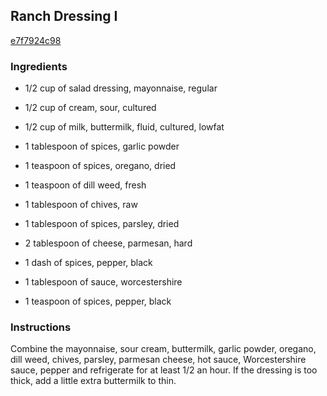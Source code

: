 ## Ranch Dressing I

[e7f7924c98](http://allrecipes.com/recipe/ranch-dressing-i/)

### Ingredients

 - 1/2 cup of salad dressing, mayonnaise, regular

 - 1/2 cup of cream, sour, cultured

 - 1/2 cup of milk, buttermilk, fluid, cultured, lowfat

 - 1 tablespoon of spices, garlic powder

 - 1 teaspoon of spices, oregano, dried

 - 1 teaspoon of dill weed, fresh

 - 1 tablespoon of chives, raw

 - 1 tablespoon of spices, parsley, dried

 - 2 tablespoon of cheese, parmesan, hard

 - 1 dash of spices, pepper, black

 - 1 tablespoon of sauce, worcestershire

 - 1 teaspoon of spices, pepper, black

### Instructions

Combine the mayonnaise, sour cream, buttermilk, garlic powder, oregano, dill weed, chives, parsley, parmesan cheese, hot sauce, Worcestershire sauce, pepper and refrigerate for at least 1/2 an hour. If the dressing is too thick, add a little extra buttermilk to thin.